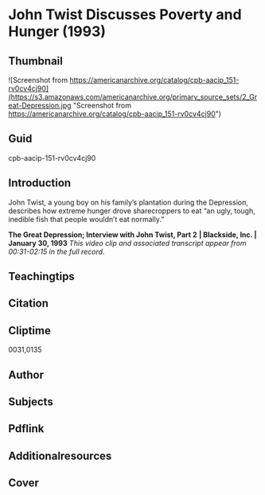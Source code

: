 # John Twist Discusses Poverty and Hunger (1993)

## Thumbnail

![Screenshot from https://americanarchive.org/catalog/cpb-aacip_151-rv0cv4cj90](https://s3.amazonaws.com/americanarchive.org/primary_source_sets/2_Great-Depression.jpg "Screenshot from https://americanarchive.org/catalog/cpb-aacip_151-rv0cv4cj90")

## Guid
cpb-aacip-151-rv0cv4cj90

## Introduction

John Twist, a young boy on his family’s plantation during the Depression, describes how extreme hunger drove sharecroppers to eat “an ugly, tough, inedible fish that people wouldn’t eat normally.”

<b>The Great Depression; Interview with John Twist, Part 2</b>
<b>| Blackside, Inc. | January 30, 1993</b>
<i>This video clip and associated transcript appear from 00:31-02:15 in the full record.</i>

## Teachingtips

## Citation

## Cliptime

0031,0135

## Author
## Subjects
## Pdflink
## Additionalresources
## Cover

